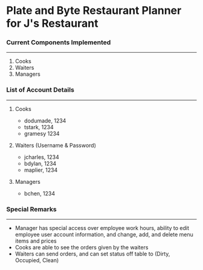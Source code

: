 # Plate and Byte Restaurant Planner for J's Restaurant

### Current Components Implemented
***
1. Cooks
2. Waiters
3. Managers

### List of Account Details
***
1. Cooks
    - dodumade, 1234
    - tstark, 1234
    - gramesy 1234

2. Waiters (Username & Password)
    - jcharles, 1234
    - bdylan, 1234
    - maplier, 1234

3. Managers
    - bchen, 1234

### Special Remarks
***
- Manager has special access over employee work hours, ability to edit employee user account information, and change, add, and delete menu items and prices 
- Cooks are able to see the orders given by the waiters
- Waiters can send orders, and can set status off table to (Dirty, Occupied, Clean)

